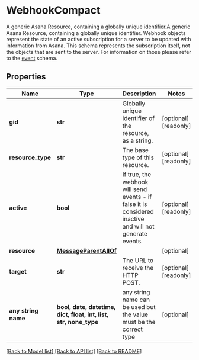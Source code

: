 # WebhookCompact

A generic Asana Resource, containing a globally unique identifier.A generic Asana Resource, containing a globally unique identifier. Webhook objects represent the state of an active subscription for a server to be updated with information from Asana. This schema represents the subscription itself, not the objects that are sent to the server. For information on those please refer to the [event](/reference/events) schema.

## Properties
Name | Type | Description | Notes
------------ | ------------- | ------------- | -------------
**gid** | **str** | Globally unique identifier of the resource, as a string. | [optional] [readonly] 
**resource_type** | **str** | The base type of this resource. | [optional] [readonly] 
**active** | **bool** | If true, the webhook will send events - if false it is considered inactive and will not generate events. | [optional] [readonly] 
**resource** | [**MessageParentAllOf**](MessageParentAllOf.md) |  | [optional] 
**target** | **str** | The URL to receive the HTTP POST. | [optional] [readonly] 
**any string name** | **bool, date, datetime, dict, float, int, list, str, none_type** | any string name can be used but the value must be the correct type | [optional]

[[Back to Model list]](../README.md#documentation-for-models) [[Back to API list]](../README.md#documentation-for-api-endpoints) [[Back to README]](../README.md)


